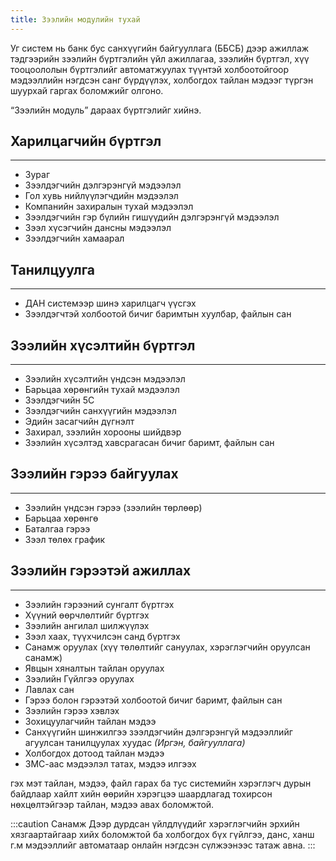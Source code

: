 ```yaml
---
title: Зээлийн модулийн тухай
---
```

 Уг систем нь банк бус санхүүгийн байгууллага (ББСБ) дээр ажиллаж тэдгээрийн зээлийн бүртгэлийн үйл ажиллагаа, зээлийн бүртгэл, хүү тооцоололын бүртгэлийг автоматжуулах түүнтэй холбоотойгоор мэдээллийн нэгдсэн санг бүрдүүлэх, холбогдох тайлан мэдээг түргэн шуурхай гаргах боломжийг олгоно.

  “Зээлийн модуль” дараах бүртгэлийг хийнэ.
## Харилцагчийн бүртгэл
---
 -  Зураг 
 -  Зээлдэгчийн дэлгэрэнгүй мэдээлэл
 -  Гол хувь нийлүүлэгчдийн мэдээлэл
 -  Компанийн захиралын тухай мэдээлэл
 -  Зээлдэгчийн гэр бүлийн гишүүдийн дэлгэрэнгүй мэдээлэл
 -  Зээл хүсэгчийн дансны мэдээлэл
 -  Зээлдэгчийн хамаарал
## Танилцуулга
 ---
- ДАН системээр шинэ харилцагч үүсгэх
- Зээлдэгчтэй холбоотой бичиг баримтын хуулбар, файлын сан

## Зээлийн хүсэлтийн бүртгэл
---
 - Зээлийн хүсэлтийн үндсэн мэдээлэл
 -  Барьцаа хөрөнгийн тухай мэдээлэл
 -  Зээлдэгчийн 5C
 -  Зээлдэгчийн санхүүгийн мэдээлэл
 -  Эдийн засагчийн дүгнэлт
 -  Захирал, зээлийн хорооны шийдвэр
 -  Зээлийн хүсэлтэд хавсрагасан бичиг баримт, файлын сан
 
## Зээлийн гэрээ байгуулах
---
- Зээлийн үндсэн гэрээ (зээлийн төрлөөр)
- Барьцаа хөрөнгө 
- Баталгаа гэрээ 
- Зээл төлөх график 

 ## Зээлийн гэрээтэй ажиллах
 ---
- Зээлийн гэрээний сунгалт бүртгэх 
- Хүүний өөрчлөлтийг бүртгэх 
- Зээлийн ангилал шилжүүлэх 
- Зээл хаах, түүхчилсэн санд бүртгэх 
- Санамж оруулах (хүү төлөлтийг сануулах, хэрэглэгчийн оруулсан санамж) 
- Явцын хяналтын тайлан оруулах 
- Зээлийн Гүйлгээ оруулах 
- Лавлах сан 
- Гэрээ болон гэрээтэй холбоотой бичиг баримт, файлын сан
- Зээлийн гэрээ  хэвлэх
- Зохицуулагчийн  тайлан мэдээ
- Санхүүгийн шинжилгээ зээлдэгчийн дэлгэрэнгүй мэдээллийг агуулсан танилцуулах хуудас _(Иргэн, байгууллага)_
- Холбогдох дотоод тайлан мэдээ
- ЗМС-аас мэдээлэл татах, мэдээ илгээх

гэх мэт тайлан, мэдээ, файл гарах ба тус системийн хэрэглэгч дурын байдлаар хайлт хийн өөрийн хэрэгцээ шаардлагад тохирсон нөхцөлтэйгээр тайлан, мэдээ авах боломжтой.

:::caution Санамж
Дээр дурдсан үйлдлүүдийг хэрэглэгчийн эрхийн хязгаартайгаар хийх боломжтой ба холбогдох бүх гүйлгээ, данс, ханш г.м мэдээллийг автоматаар онлайн нэгдсэн сүлжээнээс татаж авна.
:::
